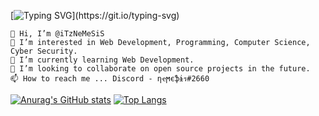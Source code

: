 [![Typing SVG](https://readme-typing-svg.herokuapp.com?font=Poppins&size=30&color=3281E5&vCenter=true&lines=Hi+%F0%9F%91%8B%2C+I'm+Dre.;Check+out+my+projects.)](https://git.io/typing-svg)

    👋 Hi, I’m @iTzNeMeSiS
    👀 I’m interested in Web Development, Programming, Computer Science, Cyber Security.
    🌱 I’m currently learning Web Development.
    💞️ I’m looking to collaborate on open source projects in the future.
    📫 How to reach me ... Discord - ηҽϻєֆɨร#2660

[![Anurag's GitHub stats](https://github-readme-stats.vercel.app/api?username=iTzNeMeSiS)](https://github.com/anuraghazra/github-readme-stats)
[![Top Langs](https://github-readme-stats.vercel.app/api/top-langs/?username=iTzNeMeSiS)](https://github.com/anuraghazra/github-readme-stats)
